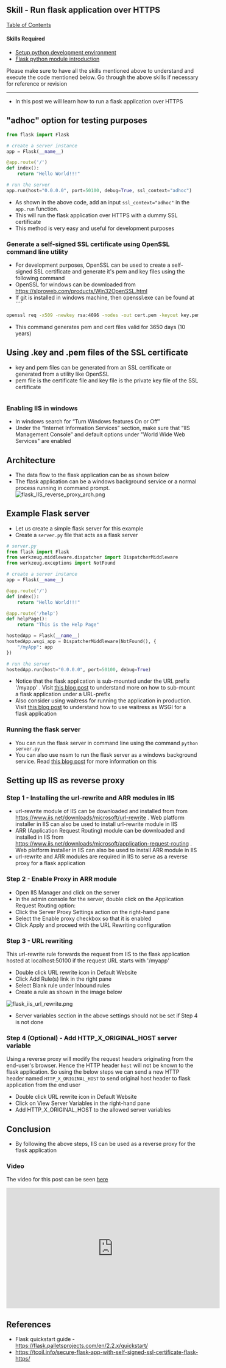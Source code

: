 ## Skill - Run flask application over HTTPS

[Table of Contents](https://nagasudhir.blogspot.com/2020/04/taming-python-table-of-contents.html)

#### Skills Required
* [Setup python development environment](https://nagasudhir.blogspot.com/2020/04/setup-python-development-environment_14.html)
* [Flask python module introduction](https://nagasudhir.blogspot.com/2022/04/flask-python-module-introduction-for.html)

Please make sure to have all the skills mentioned above to understand and execute the code mentioned below. Go through the above skills if necessary for reference or revision

<hr/>

* In this post we will learn how to run a flask application over HTTPS 

## "adhoc" option for testing purposes
```py
from flask import Flask

# create a server instance
app = Flask(__name__)

@app.route('/')
def index():
    return "Hello World!!!"

# run the server
app.run(host="0.0.0.0", port=50100, debug=True, ssl_context="adhoc")
```

* As shown in the above code, add an input `ssl_context="adhoc"` in the `app.run` function. 
* This will run the flask application over HTTPS with a dummy SSL certificate
* This method is very easy and useful for development purposes

### Generate a self-signed SSL certificate using OpenSSL command line utility
* For development purposes, OpenSSL can be used to create a self-signed SSL certificate and generate it's pem and key files using the following command
* OpenSSL for windows can be downloaded from https://slproweb.com/products/Win32OpenSSL.html
* If git is installed in windows machine, then openssl.exe can be found at ```` 
```bash
openssl req -x509 -newkey rsa:4096 -nodes -out cert.pem -keyout key.pem -days 3650
```
* This command generates pem and cert files valid for 3650 days (10 years)

## Using .key and .pem files of the SSL certificate
* key and pem files can be generated from an SSL certificate or generated from a utility like OpenSSL
* pem file is the certificate file and key file is the private key file of the SSL certificate

```py

```

### Enabling IIS in windows
-   In windows search for “Turn Windows features On or Off”
-   Under the “Internet Information Services” section, make sure that “IIS Management Console” and default options under "World Wide Web Services" are enabled

## Architecture
* The data flow to the flask application can be as shown below
* The flask application can be a windows background service or a normal process running in command prompt.
![flask_IIS_reverse_proxy_arch.png](https://github.com/nagasudhirpulla/taming_python/raw/master/blog/skills/assets/img/flask_IIS_reverse_proxy_arch.png)
## Example Flask server
* Let us create a simple flask server for this example
* Create a `server.py` file that acts as a flask server
```py
# server.py  
from flask import Flask
from werkzeug.middleware.dispatcher import DispatcherMiddleware
from werkzeug.exceptions import NotFound

# create a server instance
app = Flask(__name__)

@app.route('/')
def index():
    return "Hello World!!!"

@app.route('/help')
def helpPage():
    return "This is the Help Page"

hostedApp = Flask(__name__)
hostedApp.wsgi_app = DispatcherMiddleware(NotFound(), {
    "/myApp": app
})

# run the server
hostedApp.run(host="0.0.0.0", port=50100, debug=True)
```
* Notice that the flask application is sub-mounted under the URL prefix '/myapp' . Visit [this blog post](https://nagasudhir.blogspot.com/2022/08/sub-mounting-flask-application-under.html) to understand more on how to sub-mount a flask application under a URL-prefix 
* Also consider using waitress for running the application in production. Visit [this blog post](https://nagasudhir.blogspot.com/2022/10/waitress-as-flask-server-wsgi.html) to understand how to use waitress as WSGI for a flask application

### Running the flask server
* You can run the flask server in command line using the command `python server.py`
* You can also use nssm to run the flask server as a windows background service. Read [this blog post](https://nagasudhir.blogspot.com/2022/09/run-python-flask-server-as-windows.html) for more information on this

## Setting up IIS as reverse proxy

### Step 1 - Installing the url-rewrite and ARR modules in IIS
* url-rewrite module of IIS can be downloaded and installed from from https://www.iis.net/downloads/microsoft/url-rewrite . Web platform installer in IIS can also be used to install url-rewrite module in IIS
* ARR (Application Request Routing) module can be downloaded and installed in IIS from https://www.iis.net/downloads/microsoft/application-request-routing . Web platform installer in IIS can also be used to install ARR module in IIS
* url-rewrite and ARR modules are required in IIS to serve as a reverse proxy for a flask application

### Step 2 - Enable Proxy in ARR module
- Open IIS Manager and click on the server  
- In  the admin console for the server, double click on the Application Request Routing option:  
- Click  the Server Proxy Settings action on the right-hand pane
- Select  the Enable proxy checkbox so that it is enabled
- Click  Apply and proceed with the URL Rewriting configuration

### Step 3 - URL rewriting
This url-rewrite rule forwards the request from IIS to the flask application hosted at localhost:50100 if the request URL starts with '/myapp'

- Double click URL rewrite icon in Default Website  
- Click Add Rule(s) link in the right pane  
- Select Blank rule under Inbound rules
- Create a rule as shown in the image below

![flask_iis_url_rewrite.png](https://github.com/nagasudhirpulla/taming_python/raw/master/blog/skills/assets/img/flask_iis_url_rewrite.png)
- Server variables section in the above settings should not be set if Step 4 is not done

### Step 4 (Optional)  -  Add HTTP_X_ORIGINAL_HOST server variable
Using a reverse proxy will modify the request headers originating from the end-user's browser. Hence the HTTP header `host` will not be known to the flask application. So using the below steps we can send a new HTTP header named `HTTP_X_ORIGINAL_HOST` to send original host header to flask application from the end user
- Double click URL rewrite icon in Default  Website  
- Click on View Server Variables in the right-hand pane  
- Add  HTTP_X_ORIGINAL_HOST to the allowed server variables

## Conclusion
* By following the above steps, IIS can be used as a reverse proxy for the flask application

### Video
The video for this post can be seen [here](https://youtu.be/6_Hpug3l2I0)

<iframe width="560" height="315" src="https://www.youtube.com/embed/6_Hpug3l2I0" title="YouTube video player" frameborder="0" allow="accelerometer; autoplay; clipboard-write; encrypted-media; gyroscope; picture-in-picture" allowfullscreen></iframe>


## References
* Flask quickstart guide - https://flask.palletsprojects.com/en/2.2.x/quickstart/
* https://tcoil.info/secure-flask-app-with-self-signed-ssl-certificate-flask-https/
<!--stackedit_data:
eyJoaXN0b3J5IjpbLTk5MDc3MjQ5MSwzMzA3OTA4NjQsNDUyOT
A2OTg3LC0xMzYyMDQzNDM2LDEzOTI0NDY3NjEsNDk5MDkzMTYy
LDgxMTkyNjAxNCw0MTAwMzI4OF19
-->
